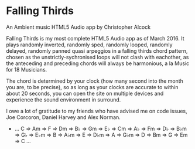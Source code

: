 # Falling Thirds
An Ambient music HTML5 Audio app by Christopher Alcock

Falling Thirds is my most complete HTML5 Audio app as of March 2016.  It plays randomly inverted, randomly sped, randomly looped, randomly delayed, randomly panned quasi arpeggios in a falling thirds chord pattern, chosen as the unstrictly-sychronised loops will not clash with eachother, as the anteceding and preceding chords will always be harmonious, a la Music for 18 Musicians.

The chord is determined by your clock (how many second into the month you are, to be precise), so as long as your clocks are accurate to within about 20 seconds, you can open the site on multiple devices and experience the sound environment in surround.

I owe a lot of gratitude to my friends who have advised me on code issues, Joe Corcoron, Daniel Harvey and Alex Norman.




* ... C => Am => F => Dm => B♭ => Gm => E♭ => Cm => A♭ => Fm => D♭ => B♭m => G♭ => E♭m => B => A♭m => E => D♭m => A => G♭m => D => Bm => G => Em => C ...
